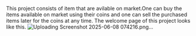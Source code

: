 This project consists of item that are avilable on market.One can buy the items available on market using their coins and one can sell the purchased items later for the coins at any time.
The welcome page of this project looks like this.
![Uploading Screenshot 2025-06-08 074216.png…]()
